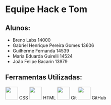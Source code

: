 # Equipe Hack e Tom
## Alunos:
* Breno Labs 14000 <br>
* Gabriel Henrique Pereira Gomes 13606<br>
* Guilherme Fernanda 14539<br>
* Maria Eduarda Guirelli 14524 <br>
* João Felipe Bacarin 13979 <br>

## Ferramentas Utilizadas:
<img src="https://cdn.jsdelivr.net/gh/devicons/devicon/icons/css3/css3-original.svg" width="40" height="40"  /> CSS
<img src="https://cdn.jsdelivr.net/gh/devicons/devicon/icons/html5/html5-original.svg" width="40" height="40"  /> HTML
<img src="https://cdn.jsdelivr.net/gh/devicons/devicon/icons/git/git-original.svg" width="40" height="40" /> Git
<img src="https://cdn.jsdelivr.net/gh/devicons/devicon/icons/github/github-original-wordmark.svg" width="40" height="40"  /> GitHub
